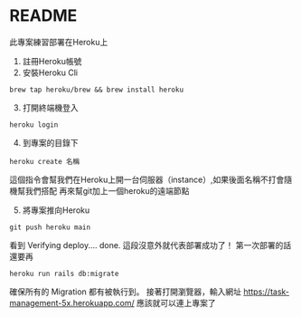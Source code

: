 # README

此專案練習部署在Heroku上
1. 註冊Heroku帳號
2. 安裝Heroku Cli
```
brew tap heroku/brew && brew install heroku
```
3. 打開終端機登入
```
heroku login
```
4. 到專案的目錄下
```
heroku create 名稱
```
這個指令會幫我們在Heroku上開一台伺服器（instance）,如果後面名稱不打會隨機幫我們搭配
再來幫git加上一個heroku的遠端節點

5. 將專案推向Heroku
```
git push heroku main
```
看到 Verifying deploy.... done. 這段沒意外就代表部署成功了！
第一次部署的話還要再
```
heroku run rails db:migrate
```
確保所有的 Migration 都有被執行到。
接著打開瀏覽器，輸入網址 https://task-management-5x.herokuapp.com/ 應該就可以連上專案了

